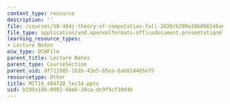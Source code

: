 ```yaml
---
content_type: resource
description: ''
file: /courses/18-404j-theory-of-computation-fall-2020/b299a10b098248a630cadc9f9cf10d4b_MIT18_404f20_lec14.pptx
file_type: application/vnd.openxmlformats-officedocument.presentationml.presentation
learning_resource_types:
- Lecture Notes
ocw_type: OCWFile
parent_title: Lecture Notes
parent_type: CourseSection
parent_uid: df711905-1b1b-43e5-65ea-6ab014405e75
resourcetype: Other
title: MIT18_404f20_lec14.pptx
uid: b299a10b-0982-48a6-30ca-dc9f9cf10d4b
---
```

